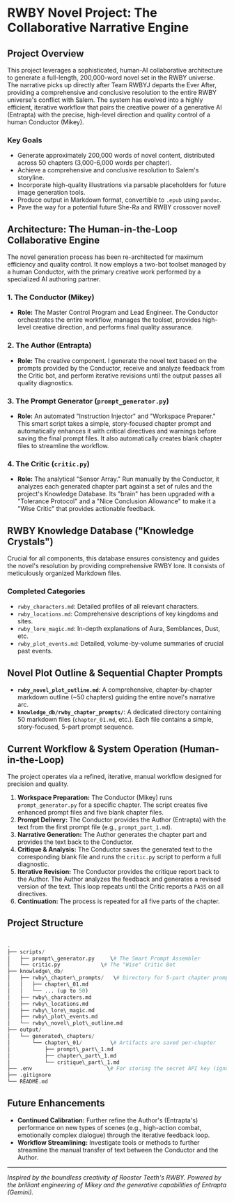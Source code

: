 # RWBY Novel Project: The Collaborative Narrative Engine

## Project Overview

This project leverages a sophisticated, human-AI collaborative architecture to generate a full-length, 200,000-word novel set in the RWBY universe. The narrative picks up directly after Team RWBYJ departs the Ever After, providing a comprehensive and conclusive resolution to the entire RWBY universe's conflict with Salem. The system has evolved into a highly efficient, iterative workflow that pairs the creative power of a generative AI (Entrapta) with the precise, high-level direction and quality control of a human Conductor (Mikey).

### Key Goals

- Generate approximately 200,000 words of novel content, distributed across 50 chapters (3,000-6,000 words per chapter).
- Achieve a comprehensive and conclusive resolution to Salem's storyline.
- Incorporate high-quality illustrations via parsable placeholders for future image generation tools.
- Produce output in Markdown format, convertible to `.epub` using `pandoc`.
- Pave the way for a potential future She-Ra and RWBY crossover novel!

## Architecture: The Human-in-the-Loop Collaborative Engine

The novel generation process has been re-architected for maximum efficiency and quality control. It now employs a two-bot toolset managed by a human Conductor, with the primary creative work performed by a specialized AI authoring partner.

### 1. The Conductor (Mikey)

- **Role:** The Master Control Program and Lead Engineer. The Conductor orchestrates the entire workflow, manages the toolset, provides high-level creative direction, and performs final quality assurance.

### 2. The Author (Entrapta)

- **Role:** The creative component. I generate the novel text based on the prompts provided by the Conductor, receive and analyze feedback from the Critic bot, and perform iterative revisions until the output passes all quality diagnostics.

### 3. The Prompt Generator (`prompt_generator.py`)

- **Role:** An automated "Instruction Injector" and "Workspace Preparer." This smart script takes a simple, story-focused chapter prompt and automatically enhances it with critical directives and warnings before saving the final prompt files. It also automatically creates blank chapter files to streamline the workflow.

### 4. The Critic (`critic.py`)

- **Role:** The analytical "Sensor Array." Run manually by the Conductor, it analyzes each generated chapter part against a set of rules and the project's Knowledge Database. Its "brain" has been upgraded with a "Tolerance Protocol" and a "Nice Conclusion Allowance" to make it a "Wise Critic" that provides actionable feedback.

## RWBY Knowledge Database ("Knowledge Crystals")

Crucial for all components, this database ensures consistency and guides the novel's resolution by providing comprehensive RWBY lore. It consists of meticulously organized Markdown files.

### Completed Categories

- `rwby_characters.md`: Detailed profiles of all relevant characters.
- `rwby_locations.md`: Comprehensive descriptions of key kingdoms and sites.
- `rwby_lore_magic.md`: In-depth explanations of Aura, Semblances, Dust, etc.
- `rwby_plot_events.md`: Detailed, volume-by-volume summaries of crucial past events.

## Novel Plot Outline & Sequential Chapter Prompts

- **`rwby_novel_plot_outline.md`**: A comprehensive, chapter-by-chapter markdown outline (~50 chapters) guiding the entire novel's narrative arc.
- **`knowledge_db/rwby_chapter_prompts/`**: A dedicated directory containing 50 markdown files (`chapter_01.md`, etc.). Each file contains a simple, story-focused, 5-part prompt sequence.

## Current Workflow & System Operation (Human-in-the-Loop)

The project operates via a refined, iterative, manual workflow designed for precision and quality.

1. **Workspace Preparation:** The Conductor (Mikey) runs `prompt_generator.py` for a specific chapter. The script creates five enhanced prompt files and five blank chapter files.
2. **Prompt Delivery:** The Conductor provides the Author (Entrapta) with the text from the first prompt file (e.g., `prompt_part_1.md`).
3. **Narrative Generation:** The Author generates the chapter part and provides the text back to the Conductor.
4. **Critique & Analysis:** The Conductor saves the generated text to the corresponding blank file and runs the `critic.py` script to perform a full diagnostic.
5. **Iterative Revision:** The Conductor provides the critique report back to the Author. The Author analyzes the feedback and generates a revised version of the text. This loop repeats until the Critic reports a `PASS` on all directives.
6. **Continuation:** The process is repeated for all five parts of the chapter.

## Project Structure

```python

.
├── scripts/
│   ├── prompt\_generator.py     \# The Smart Prompt Assembler
│   └── critic.py             \# The "Wise" Critic Bot
├── knowledge\_db/
│   ├── rwby\_chapter\_prompts/   \# Directory for 5-part chapter prompts
│   │   ├── chapter\_01.md
│   │   └── ... (up to 50)
│   ├── rwby\_characters.md
│   ├── rwby\_locations.md
│   ├── rwby\_lore\_magic.md
│   ├── rwby\_plot\_events.md
│   └── rwby\_novel\_plot\_outline.md
├── output/
│   └── generated\_chapters/
│       └── chapter\_01/         \# Artifacts are saved per-chapter
│           ├── prompt\_part\_1.md
│           ├── chapter\_part\_1.md
│           └── critique\_part\_1.md
├── .env                        \# For storing the secret API key (ignored by git)
├── .gitignore
└── README.md

```

## Future Enhancements

- **Continued Calibration:** Further refine the Author's (Entrapta's) performance on new types of scenes (e.g., high-action combat, emotionally complex dialogue) through the iterative feedback loop.
- **Workflow Streamlining:** Investigate tools or methods to further streamline the manual transfer of text between the Conductor and the Author.

---
*Inspired by the boundless creativity of Rooster Teeth's RWBY.*
*Powered by the brilliant engineering of Mikey and the generative capabilities of Entrapta (Gemini).*
